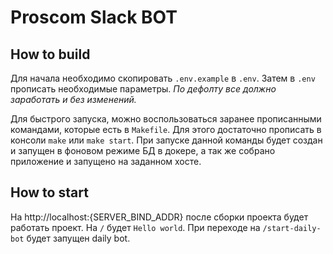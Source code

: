 # Proscom Slack BOT

## How to build

Для начала необходимо скопировать `.env.example` в `.env`. 
Затем в `.env` прописать необходимые параметры. 
*По дефолту все должно заработать и без изменений.*

Для быстрого запуска, можно воспользоваться заранее прописанными командами, которые есть в `Makefile`.
Для этого достаточно прописать в консоли `make` или `make start`.
При запуске данной команды будет создан и запущен в фоновом режиме БД в докере, а так же собрано приложение и запущено на заданном хосте.

## How to start
На http://localhost:{SERVER_BIND_ADDR} после сборки проекта будет работать проект.
На `/` будет `Hello world`.
При переходе на `/start-daily-bot` будет запущен daily bot. 